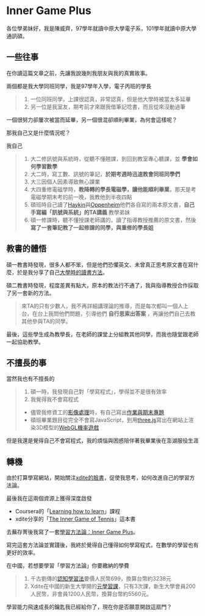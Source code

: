 # Inner Game Plus

各位學弟妹好，我是陳威齊，97學年就讀中原大學電子系，101學年就讀中原大學通訊碩。

## 一些往事

在你讀這篇文章之前，先讓我說幾則我朋友與我的真實故事。

兩個都是我大學同班同學，我是97學年入學，電子丙班的學長
>1. 一位同班同學，上課很認真，非常認真，但是他大學時被當太多延畢
>2. 另一位是我室友，期考前才來跟我借筆記唸書，而且從來沒動過筆

一個很努力卻屢次被當而延畢，另一個很混卻順利畢業，為何會這樣呢？

那我自己又是什麼情況呢？

我自己
>1. 大二修訊號與系統時，從聽不懂翹課，到回到教室專心聽課，並 **學會如何學習數學**
>2. 大二時，寫工數、訊號的筆記，**於期考週時迅速教會同班同學們**
>3. 大三因個人因素導致無心課業
>4. 大四重修電磁學時，**教降轉的學長電磁學，讓他能順利畢業**，那天是考電磁學期末考的前一晚，我教他到半夜四點
>5. 碩班時自己讀了[Haykin](https://www.amazon.com/Signals-Systems-2nd-Simon-Haykin/dp/0471164747)與[Oppenheim](https://www.amazon.com/Signals-Systems-2nd-Alan-Oppenheim/dp/0138147574)他們各自寫的兩本原文書，**自己手寫編「訊號與系統」的TA講義** 教學弟妹
>6. 碩一修課時，聽不懂授課老師講的，讀了指導教授推薦的原文書，然後 **寫了一套筆記教了一起修課的同學，與重修的學長姐**

## 教書的體悟

碩一教書時發現，很多人都不笨，但是他們恐懼英文、未曾真正思考原文書在寫什麼，於是我分享了自己[大學時的讀書方法](http://nickwarm.logdown.com/posts/966300)。

碩二教書時發現，程度差異有點大，原本的教法行不通了，我與指導教授合作採取了另一套新的方法。

>來TA的只有少數人，我不再詳細講理論的推導，而是每次都叫一個人上台，在台上我問他們問題，引導他們 **自行思索出答案** ，再讓他們自己去教其他參與TA的同學。

最後，這些學生成為教學長，在老師的課堂上分組教其他同學，而我也隨堂跟老師一起協助教學。

## 不擅長的事

當然我也有不擅長的
>1. 碩一時，我發現自己對「學寫程式」，學得並不是很有效率
>2. 我覺得我不會寫程式
>   - 儘管我修資工的[影像處理](http://comm.cycu.edu.tw/wSite/ct?xItem=22779&ctNode=9397&mp=16)時，有自己寫出[作業與期末專題](https://github.com/NickWarm/ImageProcessing_HW)
>   - 碩班畢業題目從完全不會寫JavaScript，到用[three.js](https://threejs.org)寫出在網站上渲染3D模型的[WebGL機率遊戲](https://www.youtube.com/watch?v=ZzQ6ef6GZKw)

但是我還是覺得自己不會寫程式，我的煩惱與困惑陪伴著我畢業後在澎湖服役生涯

## 轉機

由於打算學寫網站，開始關注[xdite的臉書](https://www.facebook.com/xdite?fref=ts)，促使我思考，如何改進自己的學習方法論。

最後我在這兩個資源上獲得深度啟發

- Coursera的「[Learning how to learn](https://www.coursera.org/learn/learning-how-to-learn)」課程
- xdite分享的「[The Inner Game of Tennis](https://www.amazon.com/Inner-Game-Tennis-Classic-Performance/dp/0679778314)」這本書

去蕪存菁後我寫了一套[學習方法論：Inner Game Plus](http://nickwarm.logdown.com/posts/966527)。

寫完這套方法論並實踐後，我終於覺得自己懂得如何學寫程式，在數學的學習也有更好的效率。

在中國，若想要學習「學習方法論」你要繳納的學費
>1. 千古劉傳的[認知學習法](http://chuansong.me/n/520186151978)要價人民幣699，換算台幣約3238元
>2. Xdite在中國的新生大學開的[元學習課](http://mp.weixin.qq.com/s?__biz=MzAwMDgyMTA3Mg%3D%3D&mid=2650057305&idx=1&sn=2c82314f52e86a5c65658c2acccdf57e&scene=0#wechat_redirect)，只有3次課，新生大學會員200人民幣，非會員1200人民幣，換算台幣約5560元。


學習能力飛速成長的鑰匙我已經給你了，現在你是否願意開啟這扇門？
